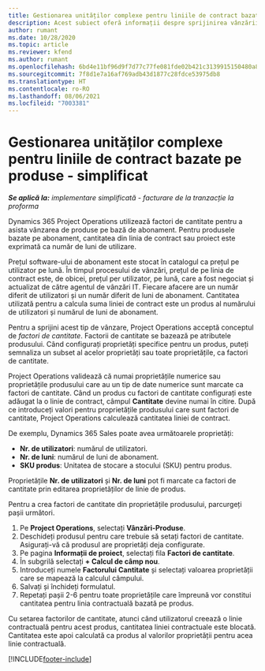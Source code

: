 ```yaml
---
title: Gestionarea unităților complexe pentru liniile de contract bazate pe produse - simplificat
description: Acest subiect oferă informații despre sprijinirea vânzării produselor bazate pe abonament.
author: rumant
ms.date: 10/28/2020
ms.topic: article
ms.reviewer: kfend
ms.author: rumant
ms.openlocfilehash: 6bd4e11bf96d9f7d77c77fe081fde02b421c3139915150480a8d1a4d812887f6
ms.sourcegitcommit: 7f8d1e7a16af769adb43d1877c28fdce53975db8
ms.translationtype: HT
ms.contentlocale: ro-RO
ms.lasthandoff: 08/06/2021
ms.locfileid: "7003381"
---
```

# <a name="manage-complex-units-for-product-based-contract-lines---lite"></a>Gestionarea unităților complexe pentru liniile de contract bazate pe produse - simplificat

_**Se aplică la:** implementare simplificată - facturare de la tranzacție la proforma_

Dynamics 365 Project Operations utilizează factori de cantitate pentru a asista vânzarea de produse pe bază de abonament. Pentru produsele bazate pe abonament, cantitatea din linia de contract sau proiect este exprimată ca număr de luni de utilizare.

Prețul software-ului de abonament este stocat în catalogul ca prețul pe utilizator pe lună. În timpul procesului de vânzări, prețul de pe linia de contract este, de obicei, prețul per utilizator, pe lună, care a fost negociat și actualizat de către agentul de vânzări IT. Fiecare afacere are un număr diferit de utilizatori și un număr diferit de luni de abonament. Cantitatea utilizată pentru a calcula suma liniei de contract este un produs al numărului de utilizatori și numărul de luni de abonament.

Pentru a sprijini acest tip de vânzare, Project Operations acceptă conceptul de *factori de cantitate*. Factorii de cantitate se bazează pe atributele produsului. Când configurați proprietăți specifice pentru un produs, puteți semnaliza un subset al acelor proprietăți sau toate proprietățile, ca factori de cantitate.

Project Operations validează că numai proprietățile numerice sau proprietățile produsului care au un tip de date numerice sunt marcate ca factori de cantitate. Când un produs cu factori de cantitate configurați este adăugat la o linie de contract, câmpul **Cantitate** devine numai în citire. După ce introduceți valori pentru proprietățile produsului care sunt factori de cantitate, Project Operations calculează cantitatea liniei de contract.

De exemplu, Dynamics 365 Sales poate avea următoarele proprietăți:

- **Nr. de utilizatori**: numărul de utilizatori.
- **Nr. de luni**: numărul de luni de abonament.
- **SKU produs**: Unitatea de stocare a stocului (SKU) pentru produs.

Proprietățile **Nr. de utilizatori** și **Nr. de luni** pot fi marcate ca factori de cantitate prin editarea proprietăților de linie de produs.

Pentru a crea factori de cantitate din proprietățile produsului, parcurgeți pașii următori.

1. Pe **Project Operations**, selectați **Vânzări-Produse**.
2. Deschideți produsul pentru care trebuie să setați factori de cantitate. Asigurați-vă că produsul are proprietăți deja configurate.
3. Pe pagina **Informații de proiect**, selectați fila **Factori de cantitate**.
4. În subgrilă selectați **+ Calcul de câmp nou**.
5. Introduceți numele **Factorului Cantitate** și selectați valoarea proprietății care se mapează la calculul câmpului.
6. Salvați și închideți formulatul.
7. Repetați pașii 2-6 pentru toate proprietățile care împreună vor constitui cantitatea pentru linia contractuală bazată pe produs.

Cu setarea factorilor de cantitate, atunci când utilizatorul creează o linie contractuală pentru acest produs, cantitatea liniei contractuale este blocată. Cantitatea este apoi calculată ca produs al valorilor proprietății pentru acea linie contractuală.


[!INCLUDE[footer-include](../../includes/footer-banner.md)]
